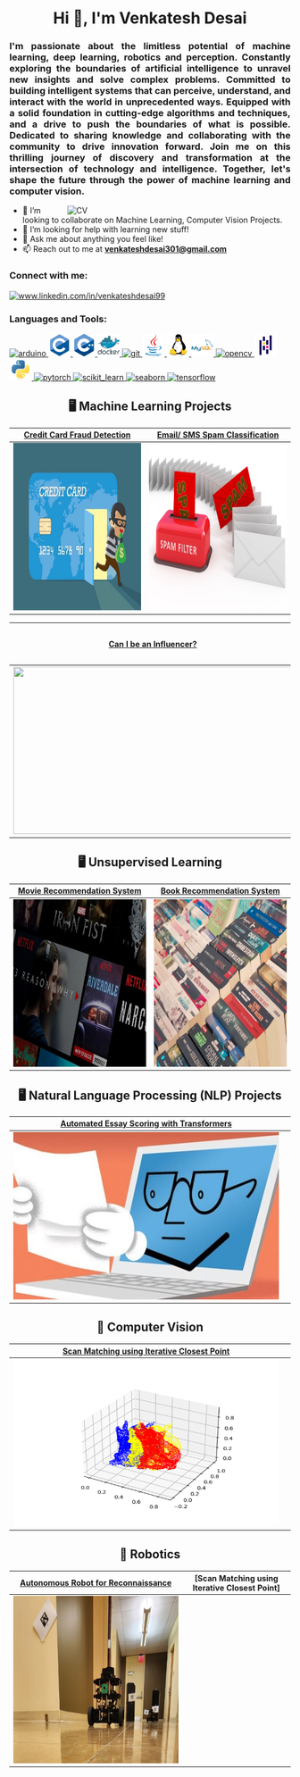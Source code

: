 <h1 align="center">Hi 👋, I'm Venkatesh Desai</h1>
<h3 align="justify">I'm passionate about the limitless potential of machine learning, deep learning, robotics and perception. Constantly exploring the boundaries of artificial intelligence to unravel new insights and solve complex problems. Committed to building intelligent systems that can perceive, understand, and interact with the world in unprecedented ways. Equipped with a solid foundation in cutting-edge algorithms and techniques, and a drive to push the boundaries of what is possible. Dedicated to sharing knowledge and collaborating with the community to drive innovation forward. Join me on this thrilling journey of discovery and transformation at the intersection of technology and intelligence. Together, let's shape the future through the power of machine learning and computer vision.</h3>

<img align="right" alt="CV" width="400" src="https://sgu.ac.id/wp-content/uploads/2020/12/1_QHxBLzMK7rp_5ysw77uK3A.gif">

- 👯 I’m looking to collaborate on Machine Learning, Computer Vision Projects.
- 🤔 I’m looking for help with learning new stuff!
- 💬 Ask me about anything you feel like!
- 📫 Reach out to me at **venkateshdesai301@gmail.com**

<h3 align="left">Connect with me:</h3>
<p align="left">
<a href="https://linkedin.com/in/venkateshdesai99" target="blank"><img align="center" src="https://raw.githubusercontent.com/rahuldkjain/github-profile-readme-generator/master/src/images/icons/Social/linked-in-alt.svg" alt="www.linkedin.com/in/venkateshdesai99" height="30" width="40" /></a>
</p>

<h3 align="left">Languages and Tools:</h3>
<p align="left"> <a href="https://www.arduino.cc/" target="_blank" rel="noreferrer"> <img src="https://cdn.worldvectorlogo.com/logos/arduino-1.svg" alt="arduino" width="40" height="40"/> </a> <a href="https://www.cprogramming.com/" target="_blank" rel="noreferrer"> <img src="https://raw.githubusercontent.com/devicons/devicon/master/icons/c/c-original.svg" alt="c" width="40" height="40"/> </a> <a href="https://www.w3schools.com/cpp/" target="_blank" rel="noreferrer"> <img src="https://raw.githubusercontent.com/devicons/devicon/master/icons/cplusplus/cplusplus-original.svg" alt="cplusplus" width="40" height="40"/> </a> <a href="https://www.docker.com/" target="_blank" rel="noreferrer"> <img src="https://raw.githubusercontent.com/devicons/devicon/master/icons/docker/docker-original-wordmark.svg" alt="docker" width="40" height="40"/> </a> <a href="https://git-scm.com/" target="_blank" rel="noreferrer"> <img src="https://www.vectorlogo.zone/logos/git-scm/git-scm-icon.svg" alt="git" width="40" height="40"/> </a> <a href="https://www.java.com" target="_blank" rel="noreferrer"> <img src="https://raw.githubusercontent.com/devicons/devicon/master/icons/java/java-original.svg" alt="java" width="40" height="40"/> </a> <a href="https://www.linux.org/" target="_blank" rel="noreferrer"> <img src="https://raw.githubusercontent.com/devicons/devicon/master/icons/linux/linux-original.svg" alt="linux" width="40" height="40"/> </a> <a href="https://www.mysql.com/" target="_blank" rel="noreferrer"> <img src="https://raw.githubusercontent.com/devicons/devicon/master/icons/mysql/mysql-original-wordmark.svg" alt="mysql" width="40" height="40"/> </a> <a href="https://opencv.org/" target="_blank" rel="noreferrer"> <img src="https://www.vectorlogo.zone/logos/opencv/opencv-icon.svg" alt="opencv" width="40" height="40"/> </a> <a href="https://pandas.pydata.org/" target="_blank" rel="noreferrer"> <img src="https://raw.githubusercontent.com/devicons/devicon/2ae2a900d2f041da66e950e4d48052658d850630/icons/pandas/pandas-original.svg" alt="pandas" width="40" height="40"/> </a> <a href="https://www.python.org" target="_blank" rel="noreferrer"> <img src="https://raw.githubusercontent.com/devicons/devicon/master/icons/python/python-original.svg" alt="python" width="40" height="40"/> </a> <a href="https://pytorch.org/" target="_blank" rel="noreferrer"> <img src="https://www.vectorlogo.zone/logos/pytorch/pytorch-icon.svg" alt="pytorch" width="40" height="40"/> </a> <a href="https://scikit-learn.org/" target="_blank" rel="noreferrer"> <img src="https://upload.wikimedia.org/wikipedia/commons/0/05/Scikit_learn_logo_small.svg" alt="scikit_learn" width="40" height="40"/> </a> <a href="https://seaborn.pydata.org/" target="_blank" rel="noreferrer"> <img src="https://seaborn.pydata.org/_images/logo-mark-lightbg.svg" alt="seaborn" width="40" height="40"/> </a> <a href="https://www.tensorflow.org" target="_blank" rel="noreferrer"> <img src="https://www.vectorlogo.zone/logos/tensorflow/tensorflow-icon.svg" alt="tensorflow" width="40" height="40"/> </a> </p>

<!--<p><img align="left" src="https://github-readme-stats.vercel.app/api/top-langs?username=venkydesai&show_icons=true&locale=en&layout=compact" alt="venkydesai" /></p>

<p>&nbsp;<img align="center" src="https://github-readme-stats.vercel.app/api?username=venkydesai&show_icons=true&locale=en" alt="venkydesai" /></p>

<p><img align="center" src="https://github-readme-streak-stats.herokuapp.com/?user=venkydesai&" alt="venkydesai" /></p> -->


<!--## My Projects:-->

<h2 align = "center"> 🖥 Machine Learning Projects </h2>

| [Credit Card Fraud Detection](https://github.com/venkydesai/credit-card-fraud-detection)| [Email/ SMS Spam Classification](https://github.com/venkydesai/email-spam-classification)|
| :-:| :-:| 
| [<img src = "https://github.com/venkydesai/Profile_images/blob/main/Images/credit_card.jpeg" width = 500 height = 300/>](https://github.com/venkydesai/credit-card-fraud-detection)| [<img src="https://github.com/venkydesai/Profile_images/blob/main/Images/Spam.jpg" width = 500 height = 300/>](https://github.com/venkydesai/email-spam-classification)

| [Can I be an Influencer?](https://github.com/venkydesai/Can-I-be-an-Influencer)| [Airbnb House price prediction](https://github.com/venkydesai/credit-card-fraud-detection)|
| :-:| :-:|
| [<img src = "https://github.com/venkydesai/Profile_images/blob/main/Images/Influ.jpg" width = 500 height = 300/>](https://github.com/venkydesai/Airbnb-House-Price-Prediction)| [<img src="https://github.com/venkydesai/Profile_images/blob/main/Images/Airbnb_house_prediction.png" width = 500 height = 300/>](https://github.com/venkydesai/Airbnb-House-Price-Prediction)

<h2 align = "center"> 🖥 Unsupervised Learning </h2>

| [Movie Recommendation System](https://github.com/venkydesai/movie-recommendation-system)| [Book Recommendation System](https://github.com/venkydesai/book-reccomendation-system)|
| :-:| :-:| 
| [<img src = "https://github.com/venkydesai/Profile_images/blob/main/Images/movie-recommendation.jpg" width = 500 height = 300/>](https://github.com/venkydesai/movie-recommendation-system)| [<img src="https://github.com/venkydesai/Profile_images/blob/main/Images/book.jpg" width = 500 height = 300/>](https://github.com/venkydesai/book-reccomendation-system)

<h2 align = "center"> 🖥 Natural Language Processing (NLP) Projects </h2>

| [Automated Essay Scoring with Transformers](https://github.com/suhasmaddali/English-Language-Learning-Prediction-with-AI-and-Machine-Learning)| |
| :-:| :-:|
| [<img src = "https://github.com/venkydesai/Profile_images/blob/main/Images/automated_essay_scoring.jpg" width = 500 height = 300/>](https://github.com/suhasmaddali/English-Language-Learning-Prediction-with-AI-and-Machine-Learning)|

<h2 align = "center"> 📸 Computer Vision </h2>

| [Scan Matching using Iterative Closest Point](https://github.com/venkydesai/Scan-matching-using-iterative-closest-point)| |
| :-:| :-:|
| [<img src = "https://github.com/venkydesai/Profile_images/blob/main/Images/2.gif" width = 500 height = 300/>](https://github.com/venkydesai/Scan-matching-using-iterative-closest-point)|

<h2 align = "center"> 🤖 Robotics </h2>

| [Autonomous Robot for Reconnaissance](https://github.com/venkydesai/Team-Splinter-Autonomous-Ground-Robot-For-Reconnaissance)| [Scan Matching using Iterative Closest Point]
| :-:| :-:|
| [<img src = "https://github.com/venkydesai/Profile_images/blob/main/Images/Rescue_robot.jpg" width = 500 height = 300/>](https://github.com/venkydesai/Team-Splinter-Autonomous-Ground-Robot-For-Reconnaissance)| 
